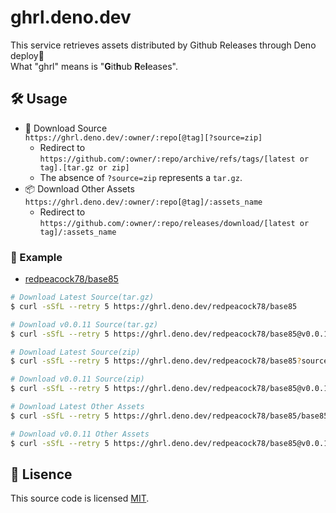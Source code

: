 # ghrl.deno.dev
This service retrieves assets distributed by Github Releases through Deno deploy🦕  
What "ghrl" means is "**G**it**h**ub **R**e**l**eases".

## 🛠 Usage
- 📜 Download Source  
  `https://ghrl.deno.dev/:owner/:repo[@tag][?source=zip]`  
  - Redirect to `https://github.com/:owner/:repo/archive/refs/tags/[latest or tag].[tar.gz or zip]`
  - The absence of `?source=zip` represents a `tar.gz`.
- 📦 Download Other Assets  
  `https://ghrl.deno.dev/:owner/:repo[@tag]/:assets_name`  
  - Redirect to `https://github.com/:owner/:repo/releases/download/[latest or tag]/:assets_name`

### 📄 Example
- [redpeacock78/base85](https://github.com/redpeacock78/base85)  

```bash
# Download Latest Source(tar.gz)
$ curl -sSfL --retry 5 https://ghrl.deno.dev/redpeacock78/base85

# Download v0.0.11 Source(tar.gz)
$ curl -sSfL --retry 5 https://ghrl.deno.dev/redpeacock78/base85@v0.0.11

# Download Latest Source(zip)
$ curl -sSfL --retry 5 https://ghrl.deno.dev/redpeacock78/base85?source=zip

# Download v0.0.11 Source(zip)
$ curl -sSfL --retry 5 https://ghrl.deno.dev/redpeacock78/base85@v0.0.11?source=zip

# Download Latest Other Assets
$ curl -sSfL --retry 5 https://ghrl.deno.dev/redpeacock78/base85/base85-linux-x86

# Download v0.0.11 Other Assets
$ curl -sSfL --retry 5 https://ghrl.deno.dev/redpeacock78/base85@v0.0.11/base85-linux-x86
```

## 🥝 Lisence
This source code is licensed [MIT](https://github.com/redpeacock78/ghrl.deno.dev/blob/master/LICENSE).
